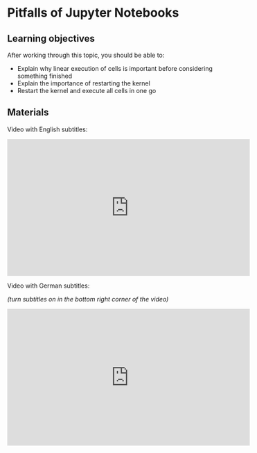 # Pitfalls of Jupyter Notebooks

## Learning objectives

After working through this topic, you should be able to:

- Explain why linear execution of cells is important before considering something
  finished
- Explain the importance of restarting the kernel
- Restart the kernel and execute all cells in one go

## Materials

Video with English subtitles:

<iframe
  src="https://electure.uni-bonn.de/paella7/ui/watch.html?id=0dd5d0b7-d236-41c1-9f8e-d8c01645bec0"
  width="560"
  height="315"
  frameborder="0"
  allowfullscreen
></iframe>

Video with German subtitles:

*(turn subtitles on in the bottom right corner of the video)*

<iframe
  src="https://electure.uni-bonn.de/paella7/ui/watch.html?id=3f6a7e37-08b2-4111-84e2-927add71bc73"
  width="560"
  height="315"
  frameborder="0"
  allowfullscreen
></iframe>
